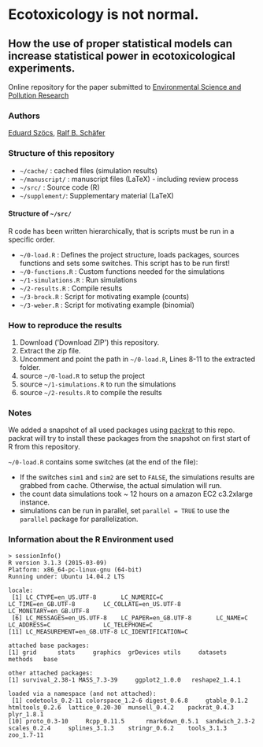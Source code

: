 Ecotoxicology is not normal.
============================
## How the use of proper statistical models can increase statistical power in ecotoxicological experiments.

Online repository for the paper submitted to [Environmental Science and Pollution Research](http://www.springer.com/environment/journal/11356)

### Authors
[Eduard Szöcs](http://www.uni-koblenz-landau.de/en/campus-landau/faculty7/environmental-sciences/landscape-ecology/Staff/eduardszoecs), [Ralf B. Schäfer](http://www.uni-koblenz-landau.de/en/campus-landau/faculty7/environmental-sciences/landscape-ecology/Staff/ralf-schaefer/ralf-schaefer)


### Structure of this repository

* `~/cache/`	: cached files (simulation results)
* `~/manuscript/`  : manuscript files (LaTeX) - including review process
* `~/src/`    	: Source code (R)
* `~/supplement/`: Supplementary material (LaTeX)

#### Structure of `~/src/`

R code has been written hierarchically, that is scripts must be run in a specific order.

* `~/0-load.R`   				: Defines the project structure, loads packages, sources functions and sets some switches. This script has to be run first!
* `~/0-functions.R`					: Custom functions needed for the simulations
* `~/1-simulations.R`   : Run simulations
* `~/2-results.R`				: Compile results
* `~/3-brock.R`					: Script for motivating example (counts)
* `~/3-weber.R`					: Script for motivating example (binomial)


### How to reproduce the results

1. Download ('Download ZIP') this repository.
2. Extract the zip file.
3. Uncomment and point the path in `~/0-load.R`, Lines 8-11 to the extracted folder.
4. source `~/0-load.R` to setup the project
5. source `~/1-simulations.R` to run the simulations
6. source `~/2-results.R`	to compile the results

### Notes

We added a snapshot of all used packages using [packrat](http://rstudio.github.io/packrat/) to this repo.
packrat will try to install these packages from the snapshot on first start of R from this repository.


`~/0-load.R` contains some switches (at the end of the file):

* If the switches `sim1` and `sim2` are set to `FALSE`, the simulations results are grabbed from cache. Otherwise, the actual simulation will run.
* the count data simulations took ~ 12 hours on a amazon EC2 c3.2xlarge instance.
* simulations can be run in parallel, set `parallel = TRUE` to use the `parallel` package for parallelization.



### Information about the R Environment used

```{r}
> sessionInfo()
R version 3.1.3 (2015-03-09)
Platform: x86_64-pc-linux-gnu (64-bit)
Running under: Ubuntu 14.04.2 LTS

locale:
 [1] LC_CTYPE=en_US.UTF-8       LC_NUMERIC=C               LC_TIME=en_GB.UTF-8        LC_COLLATE=en_US.UTF-8     LC_MONETARY=en_GB.UTF-8   
 [6] LC_MESSAGES=en_US.UTF-8    LC_PAPER=en_GB.UTF-8       LC_NAME=C                  LC_ADDRESS=C               LC_TELEPHONE=C            
[11] LC_MEASUREMENT=en_GB.UTF-8 LC_IDENTIFICATION=C       

attached base packages:
[1] grid      stats     graphics  grDevices utils     datasets  methods   base     

other attached packages:
[1] survival_2.38-1 MASS_7.3-39     ggplot2_1.0.0   reshape2_1.4.1 

loaded via a namespace (and not attached):
 [1] codetools_0.2-11 colorspace_1.2-6 digest_0.6.8     gtable_0.1.2     htmltools_0.2.6  lattice_0.20-30  munsell_0.4.2    packrat_0.4.3    plyr_1.8.1
[10] proto_0.3-10     Rcpp_0.11.5      rmarkdown_0.5.1  sandwich_2.3-2   scales_0.2.4     splines_3.1.3    stringr_0.6.2    tools_3.1.3      zoo_1.7-11
 ```

